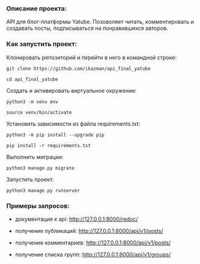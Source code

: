### Описание проекта:

API для блог-платформы Yatube. Позоволяет читать, комментировать и создавать посты, подписываться на понравившихся авторов.

### Как запустить проект:

Клонировать репозиторий и перейти в него в командной строке:

```
git clone https://github.com/ikazman/api_final_yatube
```

```
cd api_final_yatube
```

Cоздать и активировать виртуальное окружение:

```
python3 -m venv env
```

```
source venv/bin/activate
```

Установить зависимости из файла requirements.txt:

```
python3 -m pip install --upgrade pip
```

```
pip install -r requirements.txt
```

Выполнить миграции:

```
python3 manage.py migrate
```

Запустить проект:

```
python3 manage.py runserver
```

### Примеры запросов:


- документация к api:
http://127.0.0.1:8000/redoc/

- получение публикаций:
http://127.0.0.1:8000/api/v1/posts/

- получение комментариев:
http://127.0.0.1:8000/api/v1/posts/

- получение списка групп:
http://127.0.0.1:8000/api/v1/groups/
